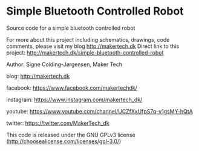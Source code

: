 # Simple Bluetooth Controlled Robot
Source code for a simple bluetooth controlled robot

For more about this project including schematics, drawings, code comments, please visit my blog http://makertech.dk
Direct link to this project:  http://makertech.dk/simple-bluetooth-controlled-robot

Author: Signe Colding-Jørgensen, Maker Tech

blog: http://makertech.dk

facebook: https://www.facebook.com/makertechdk/

instagram: https://www.instagram.com/makertech_dk/

youtube: https://www.youtube.com/channel/UCZfXxUfpS7q-v1gsMY-hQtA

twitter: https://twitter.com/MakerTech_dk



This code is released under the GNU GPLv3 license (http://choosealicense.com/licenses/gpl-3.0/)
